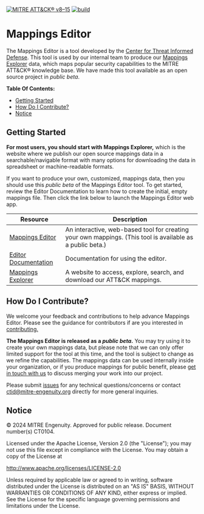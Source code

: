 [![MITRE ATT&CK® v8–15](https://img.shields.io/badge/MITRE%20ATT%26CK®-v8–15-red)](https://attack.mitre.org/)
[![build](https://github.com/center-for-threat-informed-defense/mappings-editor/actions/workflows/editor-build.yml/badge.svg)](https://github.com/center-for-threat-informed-defense/mappings-editor/actions/workflows/editor-build.yml)

# Mappings Editor

The Mappings Editor is a tool developed by the [Center for Threat Informed
Defense](https://mitre-engenuity.org/cybersecurity/center-for-threat-informed-defense/).
This tool is used by our internal team to produce our [Mappings
Explorer](https://center-for-threat-informed-defense.github.io/mappings-explorer/) data,
which maps popular security capabilities to the MITRE ATT&CK® knowledge base. We have
made this tool available as an open source project in *public beta*.

**Table Of Contents:**

- [Getting Started](#getting-started)
- [How Do I Contribute?](#how-do-i-contribute)
- [Notice](#notice)

## Getting Started

**For most users, you should start with Mappings Explorer,** which is the website where
we publish our open source mappings data in a searchable/navigable format with many
options for downloading the data in spreadsheet or machine-readable formats.

If you want to produce your own, customized, mappings data, then you should use this
*public beta* of the Mappings Editor tool. To get started, review the Editor
Documentation to learn how to create the initial, empty mappings file. Then click  the
link below to launch the Mappings Editor web app.

| Resource                                                                                           | Description                                                                                               |
| -------------------------------------------------------------------------------------------------- | --------------------------------------------------------------------------------------------------------- |
| [Mappings Editor](https://center-for-threat-informed-defense.github.io/mappings-editor)            | An interactive, web-based tool for creating your own mappings. (This tool is available as a public beta.) |
| [Editor Documentation](https://github.com/center-for-threat-informed-defense/mappings-editor/wiki) | Documentation for using the editor.                                                                       |
| [Mappings Explorer](https://center-for-threat-informed-defense.github.io/mappings-explorer/)       | A website to access, explore, search, and download our ATT&CK mappings.                                   |

## How Do I Contribute?

We welcome your feedback and contributions to help advance Mappings Editor. Please see
the guidance for contributors if are you interested in [contributing.](/CONTRIBUTING.md)

**The Mappings Editor is released as a *public beta*.** You may try using it to create
your own mappings data, but please note that we can only offer limited support for the
tool at this time, and the tool is subject to change as we refine the capabilities. The
mappings data can be used internally inside your organization, or if you produce
mappings for public benefit, please [get in touch with
us]((mailto:ctid@mitre-engenuity.org?subject=Mappings%20Explorer%20framework%20submission))
to discuss merging your work into our project.

Please submit
[issues](https://github.com/center-for-threat-informed-defense/mappings-editor/issues)
for any technical questions/concerns or contact
[ctid@mitre-engenuity.org](mailto:ctid@mitre-engenuity.org?subject=subject=Question%20about%20mappings-editor)
directly for more general inquiries.

## Notice

© 2024 MITRE Engenuity. Approved for public release. Document number(s) CT0104.

Licensed under the Apache License, Version 2.0 (the "License"); you may not use this
file except in compliance with the License. You may obtain a copy of the License at

http://www.apache.org/licenses/LICENSE-2.0

Unless required by applicable law or agreed to in writing, software distributed under
the License is distributed on an "AS IS" BASIS, WITHOUT WARRANTIES OR CONDITIONS OF ANY
KIND, either express or implied. See the License for the specific language governing
permissions and limitations under the License.
